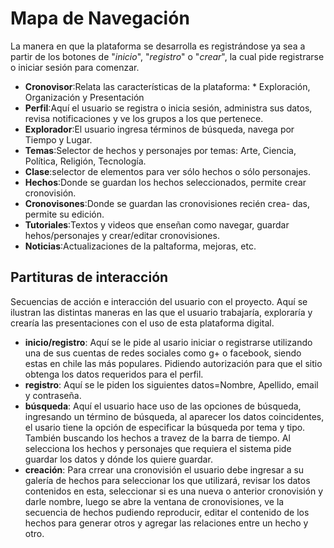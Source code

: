 # Mapa de Navegación

La manera en que la plataforma se desarrolla es registrándose ya sea a partir de los botones de "*inicio*", "*registro*" o "*crear*", la cual pide registrarse o iniciar sesión para comenzar.

* **Cronovisor**:Relata las características de la plataforma: * Exploración, Organización y Presentación
* **Perfil**:Aquí el usuario se registra o inicia sesión, administra sus datos, revisa notificaciones y ve los grupos a los que pertenece.
* **Explorador**:El usuario ingresa términos de búsqueda, navega por Tiempo y Lugar.
* **Temas**:Selector de hechos y personajes por temas: Arte, Ciencia, Política, Religión, Tecnología.
* **Clase**:selector de elementos para ver sólo hechos o sólo personajes.
* **Hechos**:Donde se guardan los hechos seleccionados, permite crear cronovisión.
* **Cronovisones**:Donde se guardan las cronovisiones recién crea- das, permite su edición.
* **Tutoriales**:Textos y videos que enseñan como navegar, guardar hehos/personajes y crear/editar cronovisiones.
* **Noticias**:Actualizaciones de la paltaforma, mejoras, etc.



## Partituras de interacción



Secuencias de acción e interacción del usuario con el proyecto. Aquí se ilustran las distintas maneras en las que el usuario trabajaría, exploraría y crearía las presentaciones con el uso de esta plataforma digital.

* **inicio/registro**: Aquí se le pide al usario iniciar o registrarse utilizando una de sus cuentas de redes sociales como g+ o facebook, siendo estas en chile las más populares. Pidiendo autorización para que el sitio obtenga los datos requeridos para el perfil.
* **registro**: Aquí se le piden los siguientes datos=Nombre, Apellido, email y contraseña.
* **búsqueda**: Aquí el usuario hace uso de las opciones de búsqueda, ingresando un término de búsqueda, al aparecer los datos coincidentes, el usario tiene la opción de especificar la búsqueda por tema y tipo. También buscando los hechos a travez de la barra de tiempo. Al selecciona los hechos y personajes que requiera el sistema pide guardar los datos y dónde los quiere guardar.
* **creación**: Para crrear una cronovisión el usuario debe ingresar a su galería de hechos para seleccionar los que utilizará, revisar los datos contenidos en esta, seleccionar si es una nueva o anterior cronovisión y darle nombre, luego se abre la ventana de cronovisiones, ve la secuencia de hechos pudiendo reproducir, editar el contenido de los hechos para generar otros y agregar las relaciones entre un hecho y otro.